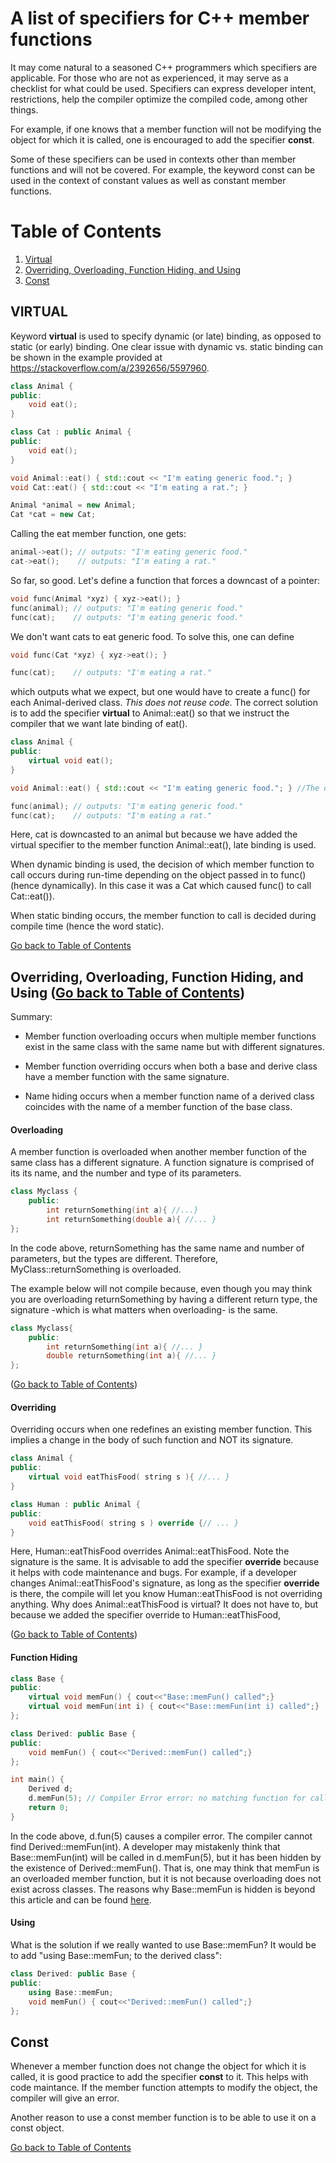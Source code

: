 # A list of specifiers for C++ member functions

It may come natural to a seasoned C++ programmers which specifiers are applicable. For those
who are not as experienced, it may serve as a checklist for what could be used. Specifiers can express developer intent, 
restrictions, help the compiler optimize the compiled code, among other things. 

For example, if one knows that a member function will not be modifying the object for which it is called, 
one is encouraged to add the specifier **const**. 

Some of these specifiers can be used in contexts other than member functions and will not be covered. For example, the keyword const can be used in the context of constant values as well as constant member functions. 

<a name="toc"></a>
# Table of Contents
1. [Virtual](#virtual)
2. [Overriding, Overloading, Function Hiding, and Using](#overriding_and_overloading)
3. [Const](#const)

<a name="virtual"></a>
## VIRTUAL
Keyword **virtual** is used to specify dynamic (or late) binding, as opposed to static (or early) binding.
One clear issue with dynamic vs. static binding can be shown in the example provided at https://stackoverflow.com/a/2392656/5597960. 

```cpp
class Animal {
public:
	void eat();
}

class Cat : public Animal {
public:
	void eat();
}

void Animal::eat() { std::cout << "I'm eating generic food."; }
void Cat::eat() { std::cout << "I'm eating a rat."; }

Animal *animal = new Animal;
Cat *cat = new Cat;
```
Calling the eat member function, one gets:
```cpp
animal->eat(); // outputs: "I'm eating generic food."
cat->eat();    // outputs: "I'm eating a rat."
```

So far, so good. Let's define a function that forces a downcast of a pointer:
```cpp
void func(Animal *xyz) { xyz->eat(); }
func(animal); // outputs: "I'm eating generic food."
func(cat);    // outputs: "I'm eating generic food."
```
We don't want cats to eat generic food. To solve this, one can define
```cpp
void func(Cat *xyz) { xyz->eat(); }

func(cat);    // outputs: "I'm eating a rat."
```

which outputs what we expect, but one would have to create a func() for each Animal-derived class. *This does not reuse code.* The correct solution is to add the specifier **virtual** to Animal::eat() so that we instruct the compiler that we want late binding of eat().

```cpp
class Animal {
public:
	virtual void eat(); 
}

void Animal::eat() { std::cout << "I'm eating generic food."; } //The definition does not change. 

func(animal); // outputs: "I'm eating generic food."
func(cat);    // outputs: "I'm eating a rat."
```

Here, cat is downcasted to an animal but because we have added the virtual specifier to the member function Animal::eat(), late binding is used. 

When dynamic binding is used, the decision of which member function to call occurs during run-time depending on the object passed in to func() (hence dynamically). In this case it was a Cat which caused func() to call Cat::eat()). 

When static binding occurs, the member function to call is decided during compile time (hence the word static).

[Go back to Table of Contents](#toc)

<a name="overriding_and_overloading"></a>
## Overriding, Overloading, Function Hiding, and Using ([Go back to Table of Contents](#toc))

Summary:
* Member function overloading occurs when multiple member functions exist in the same class with the same name but with different signatures. 

* Member function overriding occurs when both a base and derive class have a member function with the same signature. 

* Name hiding occurs when a member function name of a derived class coincides with the name of a member function of the base class.

#### Overloading
A member function is overloaded when another member function of the same class has a different signature. A function signature is comprised of its its name, and the number and type of its parameters.

```cpp
class Myclass {
    public:
        int returnSomething(int a){ //...}
        int returnSomething(double a){ //... }
};
```

In the code above, returnSomething has the same name and number of parameters, but the types are different. Therefore, MyClass::returnSomething is overloaded.

The example below will not compile because, even though you may think you are overloading returnSomething by having a different return type, the signature -which is what matters when overloading- is the same. 
```cpp
class Myclass{
    public:
        int returnSomething(int a){ //... }
        double returnSomething(int a){ //... }
};
```
([Go back to Table of Contents](#toc))
#### Overriding

Overriding occurs when one redefines an existing member function. This implies a change in the body of such function and NOT its signature. 

```cpp
class Animal {
public:
	virtual void eatThisFood( string s ){ //... }
}

class Human : public Animal {
public:
	void eatThisFood( string s ) override {// ... }
}
```

Here, Human::eatThisFood overrides Animal::eatThisFood. Note the signature is the same. It is advisable to add the specifier **override** because it helps with code maintenance and bugs. For example, if a developer changes Animal::eatThisFood's signature, as long as the specifier **override** is there, the compile will let you know Human::eatThisFood is not overriding anything. Why does Animal::eatThisFood is virtual? It does not have to, but because we added the specifier override to Human::eatThisFood, 

([Go back to Table of Contents](#toc))
#### Function Hiding

```cpp
class Base {
public:
	virtual void memFun() { cout<<"Base::memFun() called";}
	virtual void memFun(int i) { cout<<"Base::memFun(int i) called";}
};

class Derived: public Base {
public:
	void memFun() { cout<<"Derived::memFun() called";}
};

int main() {
	Derived d;
	d.memFun(5); // Compiler Error error: no matching function for call to 'Derived::memFun(int)'
	return 0;
}
```

In the code above, d.fun(5) causes a compiler error. The compiler cannot find Derived::memFun(int). A developer may mistakenly think that Base::memFun(int) will be called in d.memFun(5), but it has been hidden by the existence of Derived::memFun(). That is, one may think that memFun is an overloaded member function, but it is not because overloading does not exist across classes. The reasons why Base::memFun is hidden is beyond this article and can be found [here](https://stackoverflow.com/a/1629074/5597960). 

#### Using
What is the solution if we really wanted to use Base::memFun? It would be to add "using Base::memFun; to the derived class":

```cpp
class Derived: public Base {
public:
	using Base::memFun;
	void memFun() { cout<<"Derived::memFun() called";}
};
```
<a name="const"></a>
## Const

Whenever a member function does not change the object for which it is called, it is good practice to add the specifier **const** to it. This helps with code maintance. If the member function attempts to modify the object, the compiler will give an error. 

Another reason to use a const member function is to be able to use it on a const object. 

[Go back to Table of Contents](#toc)
